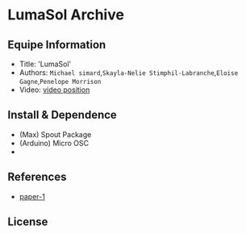 # LumaSol Archive

## Equipe Information

- Title: 'LumaSol'
- Authors: `Michael simard`,`Skayla-Nelie Stimphil-Labranche`,`Eloise Gagne`,`Penelope Morrison`
- Video: [video position]()

## Install & Dependence

- (Max) Spout Package
- (Arduino) Micro OSC
-

## References

- [paper-1]()

## License
